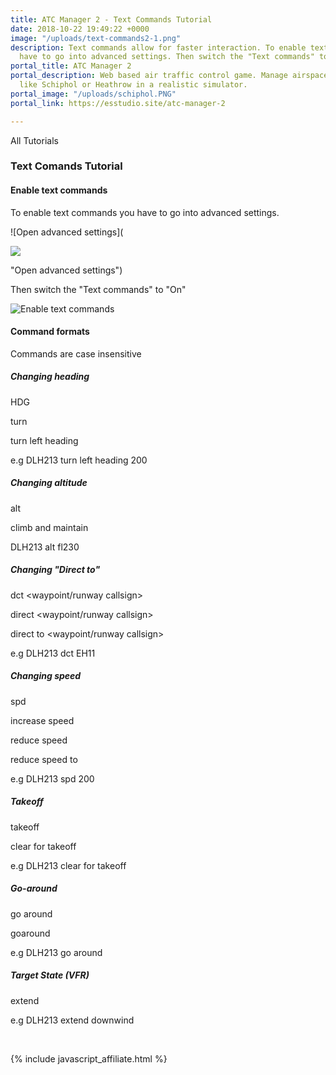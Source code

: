 ```yaml
---
title: ATC Manager 2 - Text Commands Tutorial
date: 2018-10-22 19:49:22 +0000
image: "/uploads/text-commands2-1.png"
description: Text commands allow for faster interaction. To enable text commands you
  have to go into advanced settings. Then switch the "Text commands" to "On"
portal_title: ATC Manager 2
portal_description: Web based air traffic control game. Manage airspace of busy airports
  like Schiphol or Heathrow in a realistic simulator.
portal_image: "/uploads/schiphol.PNG"
portal_link: https://esstudio.site/atc-manager-2

---
```

All Tutorials

### Text Comands Tutorial

#### Enable text commands

To enable text commands you have to go into advanced settings.

![Open advanced settings](

![](https://esstudio.site/atc-manager-2/assets/images/tutorials/text-commands/advanced-settings.png)

"Open advanced settings")

Then switch the "Text commands" to "On"

![Enable text commands](https://esstudio.site/atc-manager-2/assets/images/tutorials/text-commands/text-commands.png)

#### Command formats

Commands are case insensitive

##### Changing heading

<airplane callsign> HDG <heading in degrees>

<airplane callsign> turn <heading in degrees>

<airplane callsign> turn left heading <heading in degrees>

e.g DLH213 turn left heading 200

##### Changing altitude

<airplane callsign> alt <flightlevel or altitude in feet>

<airplane callsign> climb and maintain <flightlevel or altitude in feet>

DLH213 alt fl230

##### Changing "Direct to"

<airplane callsign> dct <waypoint/runway callsign>

<airplane callsign> direct <waypoint/runway callsign>

<airplane callsign> direct to <waypoint/runway callsign>

e.g DLH213 dct EH11

##### Changing speed

<airplane callsign> spd <speed in knots>

<airplane callsign> increase speed <speed in knots>

<airplane callsign> reduce speed <speed in knots>

<airplane callsign> reduce speed to <speed in knots>

e.g DLH213 spd 200

##### Takeoff

<airplane callsign> takeoff

<airplane callsign> clear for takeoff

e.g DLH213 clear for takeoff

##### Go-around

<airplane callsign> go around

<airplane callsign> goaround

e.g DLH213 go around

##### Target State (VFR)

<airplane callsign> extend <vfr state>

e.g DLH213 extend downwind

<br>

{% include javascript_affiliate.html %}
